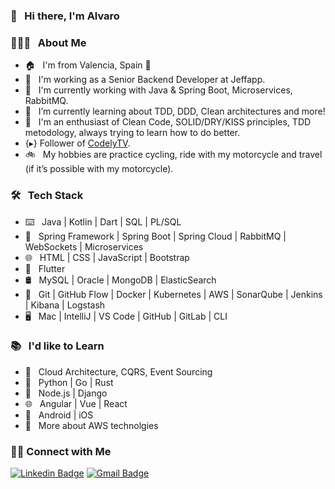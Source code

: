 ### 👋 &nbsp; Hi there, I'm Alvaro

### 👨🏻‍💻 &nbsp; About Me

- 🏠 &nbsp; I'm from Valencia, Spain 🥘
- 💼 &nbsp; I'm working as a Senior Backend Developer at Jeffapp. 
- 🔨 &nbsp; I'm currently working with Java & Spring Boot, Microservices, RabbitMQ.
- 🌱 &nbsp; I’m currently learning about TDD, DDD, Clean architectures and more!
- 🤔 &nbsp; I'm an enthusiast of Clean Code, SOLID/DRY/KISS principles, TDD metodology, always trying to learn how to do better.
- {▸} Follower of [CodelyTV](https://github.com/CodelyTV).
- 🚲 &nbsp; My hobbies are practice cycling, ride with my motorcycle and travel (if it’s possible with my motorcycle).

### 🛠 &nbsp; Tech Stack

- ⌨️ &nbsp; Java | Kotlin | Dart | SQL | PL/SQL
- 🧰 &nbsp; Spring Framework | Spring Boot | Spring Cloud | RabbitMQ | WebSockets | Microservices
- 🌐 &nbsp; HTML | CSS | JavaScript | Bootstrap
- 📱 &nbsp; Flutter
- 🛢 &nbsp; MySQL | Oracle | MongoDB | ElasticSearch
- 🔧 &nbsp; Git | GitHub Flow | Docker | Kubernetes | AWS | SonarQube | Jenkins | Kibana | Logstash
- 🖥 &nbsp; Mac | IntelliJ | VS Code | GitHub | GitLab | CLI


### 📚 &nbsp; I'd like to Learn

- 🌱 &nbsp; Cloud Architecture, CQRS, Event Sourcing
- 📝 &nbsp; Python | Go | Rust
- 🧰 &nbsp; Node.js | Django
- 🌐 &nbsp; Angular | Vue | React
- 📱 &nbsp; Android | iOS
- 🔧 &nbsp; More about AWS technolgies

<!-- 
<br>

[![aalbiach's GitHub Stats](https://github-readme-stats.vercel.app/api?username=aalbiach&show_icons=true)](https://github.com/aalbiach) 

-->


<h3> 🤝🏻 Connect with Me </h3>

<!--[![Website Badge](https://img.shields.io/badge/www.alvaroalbiach.com--lightgrey?style=flat&logo=Google-Chrome&logoColor=white&link=https://www.alvaroalbiach.com)](https://www.alvaroalbiach.com/)-->
[![Linkedin Badge](https://img.shields.io/badge/Alvaro%20Albiach--blue?style=flat&logo=Linkedin&logoColor=white&link=https://www.linkedin.com/in/alvaroalbiach)](https://www.linkedin.com/in/alvaroalbiach/)
[![Gmail Badge](https://img.shields.io/badge/alvaro.albiach@gmail.com--red?style=flat&logo=gmail&logoColor=white&link=mailto:alvaro.albiach@gmail.com)](mailto:alvaro.albiach@gmail.com)
